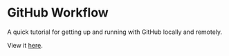 GitHub Workflow
===============

A quick tutorial for getting up and running with GitHub locally and remotely.

View it [here](http://daneden.github.com/github-workflow).